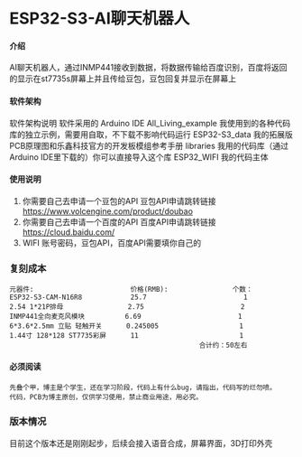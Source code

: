 # ESP32-S3-AI聊天机器人

#### 介绍
AI聊天机器人，通过INMP441接收到数据，将数据传输给百度识别，百度将返回的显示在st7735s屏幕上并且传给豆包，豆包回复并显示在屏幕上

#### 软件架构
软件架构说明
软件采用的 Arduino IDE
All_Living_example       我使用到的各种代码库的独立示例，需要用自取，不下载不影响代码运行
ESP32-S3_data            我的拓展版PCB原理图和乐鑫科技官方的开发板模组参考手册
libraries                我用的代码库（通过Arduino IDE里下载的）你可以直接导入这个库
ESP32_WIFI               我的代码主体

#### 使用说明

1.  你需要自己去申请一个豆包的API
    豆包API申请跳转链接    https://www.volcengine.com/product/doubao
2.  你需要自己去申请一个百度的API
    百度API申请跳转链接    https://cloud.baidu.com/
3.  WIFI 账号密码，豆包API，百度API需要填你自己的

### 复刻成本
    元器件:                        价格(RMB):                个数：
    ESP32-S3-CAM-N16R8            25.7                        1
    2.54 1*21P排母                2.75                        2
    INMP441全向麦克风模块          6.69                        1
    6*3.6*2.5mm 立贴 轻触开关      0.245005                    1
    1.44寸 128*128 ST7735彩屏      11                         1
                                                   合计约：50左右

#### 必须阅读
    先叠个甲，博主是个学生，还在学习阶段，代码上有什么bug，请指出，代码写的烂勿喷。
    代码，PCB为博主原创，仅供学习使用，禁止商业用途，用必究。


### 版本情况
    
   目前这个版本还是刚刚起步，后续会接入语音合成，屏幕界面，3D打印外壳
